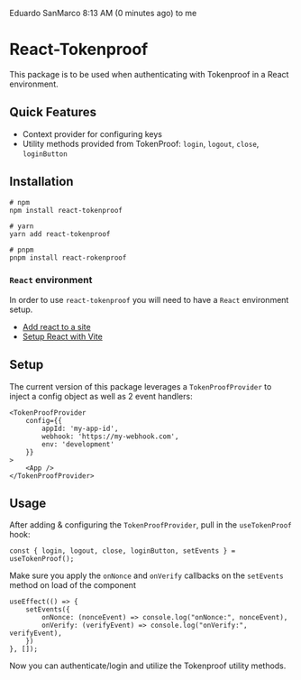 Eduardo SanMarco
8:13 AM (0 minutes ago)
to me

# React-Tokenproof

This package is to be used when authenticating with Tokenproof in a React environment.

## Quick Features

-   Context provider for configuring keys
-   Utility methods provided from TokenProof: `login`, `logout`, `close`, `loginButton`

## Installation

```
# npm
npm install react-tokenproof

# yarn
yarn add react-tokenproof

# pnpm
pnpm install react-rokenproof
```

### `React` environment

In order to use `react-tokenproof` you will need to have a `React` environment setup.

-   [Add react to a site](https://beta.reactjs.org/learn/add-react-to-a-website)
-   [Setup React with Vite](https://vitejs.dev/guide/)

## Setup

The current version of this package leverages a `TokenProofProvider` to inject a config object as well as 2 event handlers:

```
<TokenProofProvider
    config={{
        appId: 'my-app-id',
        webhook: 'https://my-webhook.com',
        env: 'development'
    }}
>
    <App />
</TokenProofProvider>

```

## Usage

After adding & configuring the `TokenProofProvider`, pull in the `useTokenProof` hook:

`const { login, logout, close, loginButton, setEvents } = useTokenProof();`

Make sure you apply the `onNonce` and `onVerify` callbacks on the `setEvents` method on load of the component

```
useEffect(() => {
    setEvents({
        onNonce: (nonceEvent) => console.log("onNonce:", nonceEvent),
        onVerify: (verifyEvent) => console.log("onVerify:", verifyEvent),
    })
}, []);
```

Now you can authenticate/login and utilize the Tokenproof utility methods.
